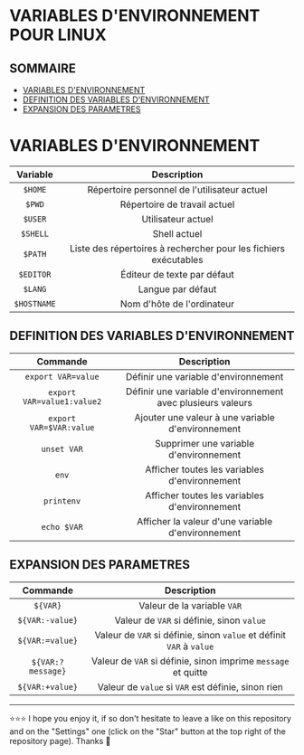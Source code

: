 # VARIABLES D'ENVIRONNEMENT POUR LINUX

## SOMMAIRE
- [VARIABLES D'ENVIRONNEMENT](#variables-denvironnement)
- [DEFINITION DES VARIABLES D'ENVIRONNEMENT](#definition-desèvariables-denvironnement)
- [EXPANSION DES PARAMETRES](#expansion-des-parametres)

# VARIABLES D'ENVIRONNEMENT
| Variable | Description |
| :---: | :---: |
| `$HOME` | Répertoire personnel de l'utilisateur actuel |
| `$PWD` | Répertoire de travail actuel |
| `$USER` | Utilisateur actuel |
| `$SHELL` | Shell actuel |
| `$PATH` | Liste des répertoires à rechercher pour les fichiers exécutables |
| `$EDITOR` | Éditeur de texte par défaut |
| `$LANG` | Langue par défaut |
| `$HOSTNAME` | Nom d'hôte de l'ordinateur |

## DEFINITION DES VARIABLES D'ENVIRONNEMENT
| Commande | Description |
| :---: | :---: |
| `export VAR=value` | Définir une variable d'environnement |
| `export VAR=value1:value2` | Définir une variable d'environnement avec plusieurs valeurs |
| `export VAR=$VAR:value` | Ajouter une valeur à une variable d'environnement |
| `unset VAR` | Supprimer une variable d'environnement |
| `env` | Afficher toutes les variables d'environnement |
| `printenv` | Afficher toutes les variables d'environnement |
| `echo $VAR` | Afficher la valeur d'une variable d'environnement |

## EXPANSION DES PARAMETRES
| Commande | Description |
| :---: | :---: |
| `${VAR}` | Valeur de la variable `VAR` |
| `${VAR:-value}` | Valeur de `VAR` si définie, sinon `value` |
| `${VAR:=value}` | Valeur de `VAR` si définie, sinon `value` et définit `VAR` à `value` |
| `${VAR:?message}` | Valeur de `VAR` si définie, sinon imprime `message` et quitte |
| `${VAR:+value}` | Valeur de `value` si `VAR` est définie, sinon rien |

***

⭐⭐⭐ I hope you enjoy it, if so don't hesitate to leave a like on this repository and on the "Settings" one (click on the "Star" button at the top right of the repository page). Thanks 🤗
